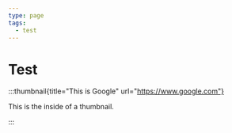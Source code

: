 ```yaml
---
type: page
tags:
  - test
---
```


# Test

:::thumbnail{title="This is Google" url="https://www.google.com"}

This is the inside of a thumbnail.

:::
